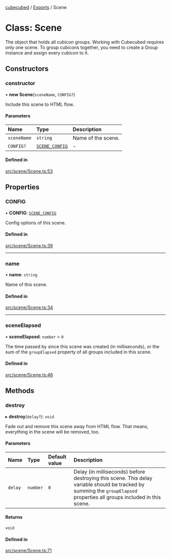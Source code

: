 [cubecubed](/reference/README.md) / [Exports](/reference/modules.md) / Scene

# Class: Scene

The object that holds all cubicon groups. Working with Cubecubed requires
only one scene. To group cubicons together, you need to create a Group
instance and assign every cubicon to it.

## Constructors

### constructor

• **new Scene**(`sceneName`, `CONFIG?`)

Include this scene to HTML flow.

#### Parameters

| Name | Type | Description |
| :------ | :------ | :------ |
| `sceneName` | `string` | Name of the scene. |
| `CONFIG?` | [`SCENE_CONFIG`](/reference/interfaces/SCENE_CONFIG.md) | - |

#### Defined in

[src/scene/Scene.ts:53](https://github.com/imaphatduc/cubecubed/blob/0c47e8e/src/scene/Scene.ts#L53)

## Properties

### CONFIG

• **CONFIG**: [`SCENE_CONFIG`](/reference/interfaces/SCENE_CONFIG.md)

Config options of this scene.

#### Defined in

[src/scene/Scene.ts:39](https://github.com/imaphatduc/cubecubed/blob/0c47e8e/src/scene/Scene.ts#L39)

___

### name

• **name**: `string`

Name of this scene.

#### Defined in

[src/scene/Scene.ts:34](https://github.com/imaphatduc/cubecubed/blob/0c47e8e/src/scene/Scene.ts#L34)

___

### sceneElapsed

• **sceneElapsed**: `number` = `0`

The time passed by since this scene was created (in milliseconds), or
the sum of the `groupElapsed` property of all groups included in this
scene.

#### Defined in

[src/scene/Scene.ts:46](https://github.com/imaphatduc/cubecubed/blob/0c47e8e/src/scene/Scene.ts#L46)

## Methods

### destroy

▸ **destroy**(`delay?`): `void`

Fade out and remove this scene away from HTML flow. That means,
everything in the scene will be removed, too.

#### Parameters

| Name | Type | Default value | Description |
| :------ | :------ | :------ | :------ |
| `delay` | `number` | `0` | Delay (in milliseconds) before destroying this scene. This delay variable should be tracked by summing the `groupElapsed` properties all groups included in this scene. |

#### Returns

`void`

#### Defined in

[src/scene/Scene.ts:71](https://github.com/imaphatduc/cubecubed/blob/0c47e8e/src/scene/Scene.ts#L71)

